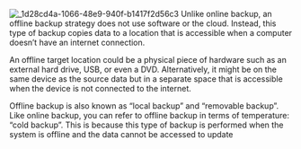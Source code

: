 ![_1d28cd4a-1066-48e9-940f-b1417f2d56c3](https://github.com/toozande/offlinebackup/assets/39301260/25296874-64e9-4057-b558-865ada28752e)
Unlike online backup, an offline backup strategy does not use software or the cloud. Instead, this type of backup copies data to a location that is accessible when a computer doesn’t have an internet connection.

An offline target location could be a physical piece of hardware such as an external hard drive, USB, or even a DVD. Alternatively, it might be on the same device as the source data but in a separate space that is accessible when the device is not connected to the internet.

Offline backup is also known as “local backup” and “removable backup”. Like online backup, you can refer to offline backup in terms of temperature: “cold backup”. This is because this type of backup is performed when the system is offline and the data cannot be accessed to update


